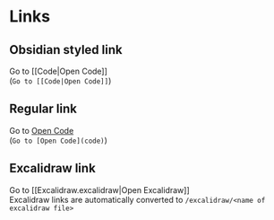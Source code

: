 # Links

## Obsidian styled link

Go to [[Code|Open Code]]\
(`Go to [[Code|Open Code]]`)

## Regular link

Go to [Open Code](Code)\
(`Go to [Open Code](code)`)

## Excalidraw link

Go to [[Excalidraw.excalidraw|Open Excalidraw]]\
Excalidraw links are automatically converted to `/excalidraw/<name of excalidraw file>`
